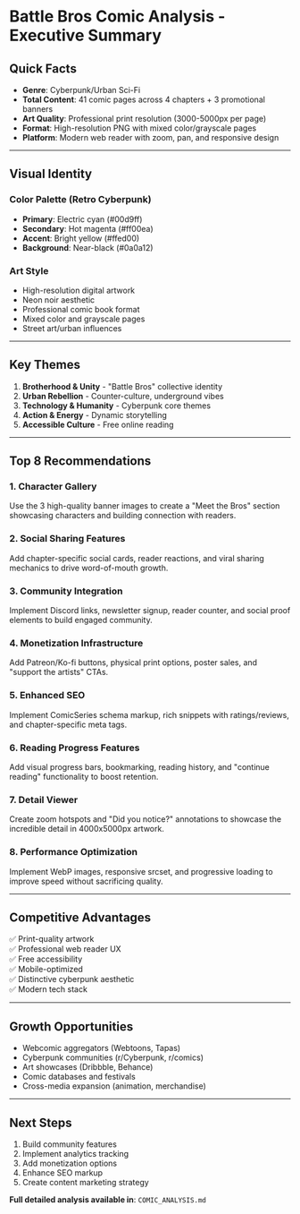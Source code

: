 # Battle Bros Comic Analysis - Executive Summary

## Quick Facts
- **Genre**: Cyberpunk/Urban Sci-Fi
- **Total Content**: 41 comic pages across 4 chapters + 3 promotional banners
- **Art Quality**: Professional print resolution (3000-5000px per page)
- **Format**: High-resolution PNG with mixed color/grayscale pages
- **Platform**: Modern web reader with zoom, pan, and responsive design

---

## Visual Identity

### Color Palette (Retro Cyberpunk)
- **Primary**: Electric cyan (#00d9ff)
- **Secondary**: Hot magenta (#ff00ea)  
- **Accent**: Bright yellow (#ffed00)
- **Background**: Near-black (#0a0a12)

### Art Style
- High-resolution digital artwork
- Neon noir aesthetic
- Professional comic book format
- Mixed color and grayscale pages
- Street art/urban influences

---

## Key Themes
1. **Brotherhood & Unity** - "Battle Bros" collective identity
2. **Urban Rebellion** - Counter-culture, underground vibes
3. **Technology & Humanity** - Cyberpunk core themes
4. **Action & Energy** - Dynamic storytelling
5. **Accessible Culture** - Free online reading

---

## Top 8 Recommendations

### 1. Character Gallery
Use the 3 high-quality banner images to create a "Meet the Bros" section showcasing characters and building connection with readers.

### 2. Social Sharing Features  
Add chapter-specific social cards, reader reactions, and viral sharing mechanics to drive word-of-mouth growth.

### 3. Community Integration
Implement Discord links, newsletter signup, reader counter, and social proof elements to build engaged community.

### 4. Monetization Infrastructure
Add Patreon/Ko-fi buttons, physical print options, poster sales, and "support the artists" CTAs.

### 5. Enhanced SEO
Implement ComicSeries schema markup, rich snippets with ratings/reviews, and chapter-specific meta tags.

### 6. Reading Progress Features
Add visual progress bars, bookmarking, reading history, and "continue reading" functionality to boost retention.

### 7. Detail Viewer
Create zoom hotspots and "Did you notice?" annotations to showcase the incredible detail in 4000x5000px artwork.

### 8. Performance Optimization
Implement WebP images, responsive srcset, and progressive loading to improve speed without sacrificing quality.

---

## Competitive Advantages
✅ Print-quality artwork  
✅ Professional web reader UX  
✅ Free accessibility  
✅ Mobile-optimized  
✅ Distinctive cyberpunk aesthetic  
✅ Modern tech stack  

---

## Growth Opportunities
- Webcomic aggregators (Webtoons, Tapas)
- Cyberpunk communities (r/Cyberpunk, r/comics)
- Art showcases (Dribbble, Behance)
- Comic databases and festivals
- Cross-media expansion (animation, merchandise)

---

## Next Steps
1. Build community features
2. Implement analytics tracking
3. Add monetization options
4. Enhance SEO markup
5. Create content marketing strategy

**Full detailed analysis available in**: `COMIC_ANALYSIS.md`

